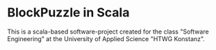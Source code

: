 # BlockPuzzle in Scala

This is a scala-based software-project created for the class "Software Engineering" at the University of Applied Science "HTWG Konstanz".

